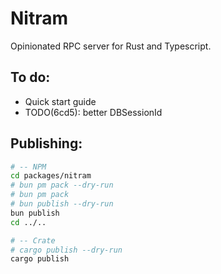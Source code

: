 # Nitram

Opinionated RPC server for Rust and Typescript.

## To do:

- Quick start guide
- TODO(6cd5): better DBSessionId

## Publishing:

```sh
# -- NPM
cd packages/nitram
# bun pm pack --dry-run
# bun pm pack
# bun publish --dry-run
bun publish
cd ../..

# -- Crate
# cargo publish --dry-run
cargo publish
```
